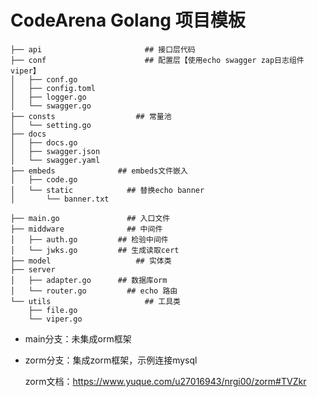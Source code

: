 # CodeArena Golang 项目模板

```text
├── api					      ## 接口层代码
├── conf				      ## 配置层【使用echo swagger zap日志组件 viper】
│   ├── conf.go
│   ├── config.toml
│   ├── logger.go
│   └── swagger.go
├── consts				    ## 常量池
│   └── setting.go
├── docs
│   ├── docs.go
│   ├── swagger.json
│   └── swagger.yaml
├── embeds           	## embeds文件嵌入
│   ├── code.go
│   └── static			  ## 替换echo banner
│       └── banner.txt

├── main.go				  ## 入口文件
├── middware			  ## 中间件
│   ├── auth.go			## 检验中间件
│   └── jwks.go			## 生成读取cert
├── model				    ## 实体类
├── server
│   ├── adapter.go		## 数据库orm
│   └── router.go		  ## echo 路由
└── utils				      ## 工具类
    ├── file.go
    └── viper.go

```

- main分支：未集成orm框架

- zorm分支：集成zorm框架，示例连接mysql

  zorm文档：https://www.yuque.com/u27016943/nrgi00/zorm#TVZkr
